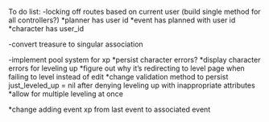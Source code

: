To do list: 
-locking off routes based on current user 
(build single method for all controllers?)
*planner has user id 
*event has planned with user id 
*character has user_id

-convert treasure to singular association

-implement pool system for xp
*persist character errors?
*display character errors for leveling up
*figure out why it’s redirecting to level page when failing 
to level instead of edit
*change validation method to persist just_leveled_up = nil
after denying leveling up with inappropriate attributes
*allow for multiple leveling at once

*change adding event xp from last event to associated event
